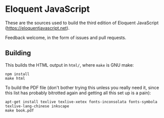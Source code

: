 # Eloquent JavaScript

These are the sources used to build the third edition of Eloquent
JavaScript (https://eloquentjavascript.net).

Feedback welcome, in the form of issues and pull requests.

## Building

This builds the HTML output in `html/`, where `make` is GNU make:

    npm install
    make html

To build the PDF file (don't bother trying this unless you really need
it, since this list has probably bitrotted again and getting all this
set up is a pain):

    apt-get install texlive texlive-xetex fonts-inconsolata fonts-symbola texlive-lang-chinese inkscape
    make book.pdf
